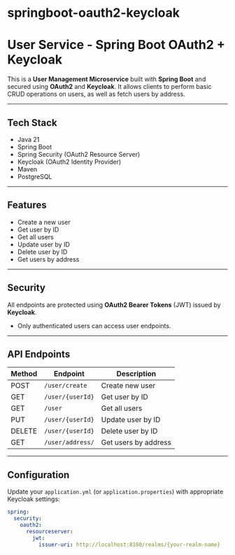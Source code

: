 # springboot-oauth2-keycloak
# User Service - Spring Boot OAuth2 + Keycloak

This is a **User Management Microservice** built with **Spring Boot** and secured using **OAuth2** and **Keycloak**. It allows clients to perform basic CRUD operations on users, as well as fetch users by address.

---

## Tech Stack

- Java 21
- Spring Boot
- Spring Security (OAuth2 Resource Server)
- Keycloak (OAuth2 Identity Provider)
- Maven 
- PostgreSQL

---

##  Features

- Create a new user
- Get user by ID
- Get all users
- Update user by ID
- Delete user by ID
- Get users by address

---

## Security

All endpoints are protected using **OAuth2 Bearer Tokens** (JWT) issued by **Keycloak**.

- Only authenticated users can access user endpoints.

---

##  API Endpoints

| Method | Endpoint                  | Description           | 
|--------|-------------------------- |-----------------------|
| POST   | `/user/create`            | Create new user       | 
| GET    | `/user/{userId}`          | Get user by ID        |
| GET    | `/user`                   | Get all users         | 
| PUT    | `/user/{userId}`          | Update user by ID     | 
| DELETE | `/user/{userId}`          | Delete user by ID     | 
| GET    | `/user/address/`          | Get users by address  | 

---

## Configuration

Update your `application.yml` (or `application.properties`) with appropriate Keycloak settings:

```yaml
spring:
  security:
    oauth2:
      resourceserver:
        jwt:
          issuer-uri: http://localhost:8180/realms/{your-realm-name}

